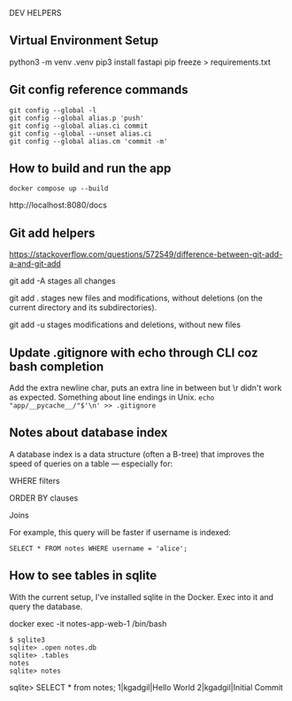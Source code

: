 DEV HELPERS

## Virtual Environment Setup
python3 -m venv .venv
pip3 install fastapi
pip freeze > requirements.txt

## Git config reference commands
```
git config --global -l
git config --global alias.p 'push'
git config --global alias.ci commit
git config --global --unset alias.ci
git config --global alias.cm 'commit -m'
```

## How to build and run the app
`docker compose up --build`

http://localhost:8080/docs

## Git add helpers
https://stackoverflow.com/questions/572549/difference-between-git-add-a-and-git-add


git add -A stages all changes

git add . stages new files and modifications, without deletions (on the current directory and its subdirectories).

git add -u stages modifications and deletions, without new files


## Update .gitignore with echo through CLI coz bash completion
Add the extra newline char, puts an extra line in between but \r didn't work as expected. Something about line endings in Unix.
`echo "app/__pycache__/"$'\n' >> .gitignore `

## Notes about database index

A database index is a data structure (often a B-tree) that improves the speed of queries on a table — especially for:

WHERE filters

ORDER BY clauses

Joins

For example, this query will be faster if username is indexed:

`SELECT * FROM notes WHERE username = 'alice';`

## How to see tables in sqlite
With the current setup, I've installed sqlite in the Docker. Exec into it and query the database. 

docker exec -it notes-app-web-1 /bin/bash

```
$ sqlite3 
sqlite> .open notes.db
sqlite> .tables
notes
sqlite> notes
```

sqlite> SELECT * from notes;
1|kgadgil|Hello World
2|kgadgil|Initial Commit

